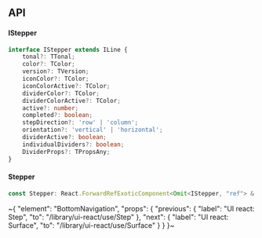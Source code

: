

## API

#### IStepper

```ts
interface IStepper extends ILine {
    tonal?: TTonal;
    color?: TColor;
    version?: TVersion;
    iconColor?: TColor;
    iconColorActive?: TColor;
    dividerColor?: TColor;
    dividerColorActive?: TColor;
    active?: number;
    completed?: boolean;
    stepDirection?: 'row' | 'column';
    orientation?: 'vertical' | 'horizontal';
    dividerActive?: boolean;
    individualDividers?: boolean;
    DividerProps?: TPropsAny;
}
```

#### Stepper

```ts
const Stepper: React.ForwardRefExoticComponent<Omit<IStepper, "ref"> & React.RefAttributes<unknown>>;
```


~{
  "element": "BottomNavigation",
  "props": {
    "previous": {
      "label": "UI react: Step",
      "to": "/library/ui-react/use/Step"
    },
    "next": {
      "label": "UI react: Surface",
      "to": "/library/ui-react/use/Surface"
    }
  }
}~
